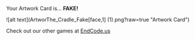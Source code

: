 Your Artwork Card is... 
  **FAKE!**
 
 ![alt text](ArtworThe_Cradle_Fake[face,1] (1).png?raw=true "Artwork Card")  
 
 
 
 
 
 Check out our other games at [EndCode.us](https://endcode.us/)
